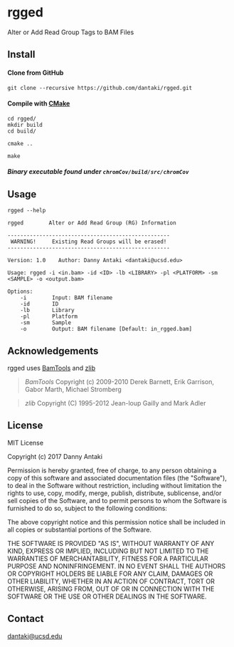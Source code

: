 # rgged
Alter or Add Read Group Tags to BAM Files

## Install

#### Clone from GitHub

```
git clone --recursive https://github.com/dantaki/rgged.git
```

#### Compile with [CMake](https://cmake.org/)

```
cd rgged/
mkdir build
cd build/

cmake .. 

make 
```

##### Binary executable found under `chromCov/build/src/chromCov`

## Usage 

`rgged --help`

```
rgged        Alter or Add Read Group (RG) Information

---------------------------------------------------
 WARNING!     Existing Read Groups will be erased!
---------------------------------------------------

Version: 1.0	Author: Danny Antaki <dantaki@ucsd.edu>

Usage: rgged -i <in.bam> -id <ID> -lb <LIBRARY> -pl <PLATFORM> -sm <SAMPLE> -o <output.bam>

Options:
    -i        Input: BAM filename
    -id       ID
    -lb       Library
    -pl       Platform
    -sm       Sample
    -o        Output: BAM filename [Default: in_rgged.bam]
```

## Acknowledgements

rgged uses [BamTools](https://github.com/pezmaster31/bamtools) and [zlib](http://zlib.net/)

> *BamTools*
> Copyright (c) 2009-2010 Derek Barnett, Erik Garrison, Gabor Marth, Michael Stromberg

> *zlib*
> Copyright (C) 1995-2012 Jean-loup Gailly and Mark Adler

## License

MIT License

Copyright (c) 2017 Danny Antaki

Permission is hereby granted, free of charge, to any person obtaining a copy
of this software and associated documentation files (the "Software"), to deal
in the Software without restriction, including without limitation the rights
to use, copy, modify, merge, publish, distribute, sublicense, and/or sell
copies of the Software, and to permit persons to whom the Software is
furnished to do so, subject to the following conditions:

The above copyright notice and this permission notice shall be included in all
copies or substantial portions of the Software.

THE SOFTWARE IS PROVIDED "AS IS", WITHOUT WARRANTY OF ANY KIND, EXPRESS OR
IMPLIED, INCLUDING BUT NOT LIMITED TO THE WARRANTIES OF MERCHANTABILITY,
FITNESS FOR A PARTICULAR PURPOSE AND NONINFRINGEMENT. IN NO EVENT SHALL THE
AUTHORS OR COPYRIGHT HOLDERS BE LIABLE FOR ANY CLAIM, DAMAGES OR OTHER
LIABILITY, WHETHER IN AN ACTION OF CONTRACT, TORT OR OTHERWISE, ARISING FROM,
OUT OF OR IN CONNECTION WITH THE SOFTWARE OR THE USE OR OTHER DEALINGS IN THE
SOFTWARE.

## Contact

dantaki@ucsd.edu
